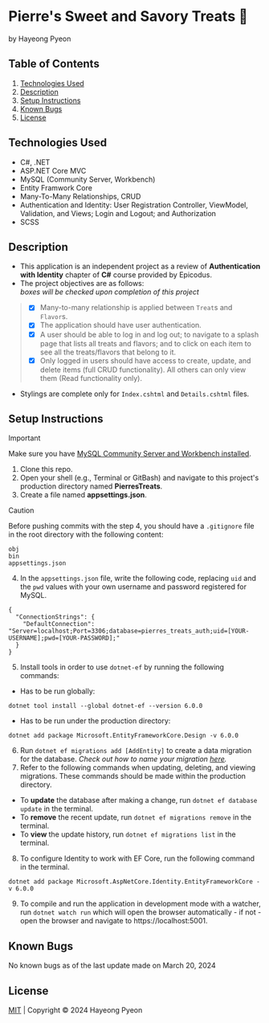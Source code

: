 # Pierre's Sweet and Savory Treats 🧁
by Hayeong Pyeon

## Table of Contents
1. [Technologies Used](#technologies-used)
2. [Description](#description)
3. [Setup Instructions](#setup-instructions)
4. [Known Bugs](#known-bugs)
5. [License](#license)

## Technologies Used
- C#, .NET
- ASP.NET Core MVC
- MySQL (Community Server, Workbench)
- Entity Framwork Core
- Many-To-Many Relationships, CRUD
- Authentication and Identity: User Registration Controller, ViewModel, Validation, and Views; Login and Logout; and Authorization 
- SCSS

## Description
- This application is an independent project as a review of **Authentication with Identity** chapter of **C#** course provided by Epicodus.
- The project objectives are as follows:    
*boxes will be checked upon completion of this project*
> - [x] Many-to-many relationship is applied between `Treat`s and `Flavor`s.
> - [x] The application should have user authentication. 
> - [x] A user should be able to log in and log out; to navigate to a splash page that lists all treats and flavors; and to click on each item to see all the treats/flavors that belong to it. 
> - [x] Only logged in users should have access to create, update, and delete items (full CRUD functionality). All others can only view them (Read functionality only).  
- Stylings are complete only for `Index.cshtml` and `Details.cshtml` files. 

## Setup Instructions
> [!IMPORTANT]
> Make sure you have [MySQL Community Server and Workbench installed](https://full-time.learnhowtoprogram.com/c-and-net/getting-started-with-c/installing-and-configuring-mysql). 
1. Clone this repo. 
2. Open your shell (e.g., Terminal or GitBash) and navigate to this project's production directory named **PierresTreats**. 
3. Create a file named **appsettings.json**. 
> [!CAUTION]
> Before pushing commits with the step 4, you should have a `.gitignore` file in the root directory with the following content:
```
obj
bin
appsettings.json
```
4. In the `appsettings.json` file, write the following code, replacing `uid` and the `pwd` values with your own username and password registered for MySQL. 
```
{
  "ConnectionStrings": {
    "DefaultConnection": "Server=localhost;Port=3306;database=pierres_treats_auth;uid=[YOUR-USERNAME];pwd=[YOUR-PASSWORD];"
  }
}
```
5. Install tools in order to use `dotnet-ef` by running the following commands:
- Has to be run globally: 
```
dotnet tool install --global dotnet-ef --version 6.0.0
```
- Has to be run under the production directory: 
```
dotnet add package Microsoft.EntityFrameworkCore.Design -v 6.0.0
```
6. Run `dotnet ef migrations add [AddEntity]` to create a data migration for the database. *Check out how to name your migration [here](https://learn.microsoft.com/en-us/ef/core/managing-schemas/migrations/managing?tabs=dotnet-core-cli).*
7. Refer to the following commands when updating, deleting, and viewing migrations. These commands should be made within the production directory. 
- To **update** the database after making a change, run `dotnet ef database update` in the terminal. 
- To **remove** the recent update, run `dotnet ef migrations remove` in the terminal. 
- To **view** the update history, run `dotnet ef migrations list` in the terminal. 
8. To configure Identity to work with EF Core, run the following command in the terminal.
```
dotnet add package Microsoft.AspNetCore.Identity.EntityFrameworkCore -v 6.0.0
```
9. To compile and run the application in development mode with a watcher, run `dotnet watch run` which will open the browser automatically - if not - open the browser and navigate to https://localhost:5001. 

## Known Bugs
No known bugs as of the last update made on March 20, 2024 

## License
[MIT](/LICENSE.txt) | Copyright © 2024 Hayeong Pyeon